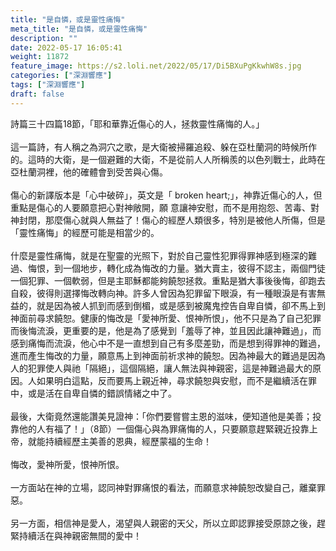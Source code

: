 ```yaml
---
title: "是自憐，或是靈性痛悔"
meta_title: "是自憐，或是靈性痛悔"
description: ""
date: 2022-05-17 16:05:41
weight: 11872
feature_image: https://s2.loli.net/2022/05/17/Di5BXuPgKkwhW8s.jpg
categories: ["深淵響應"]
tags: ["深淵響應"]
draft: false
---
```


詩篇三十四篇18節，「耶和華靠近傷心的人，拯救靈性痛悔的人。」<br />
<br />
這一篇詩，有人稱之為洞穴之歌，是大衛被掃羅追殺、躲在亞杜蘭洞的時候所作的。這時的大衛，是一個避難的大衛，不是從前人人所稱羨的以色列戰士，此時在亞杜蘭洞裡，他的確體會到受苦與心傷。<br />
<br />
傷心的新譯版本是「心中破碎」，英文是「 broken heart;」，神靠近傷心的人，但重點是傷心的人要願意把心對神敞開，願 意讓神安慰，而不是用抱怨、苦毒、對神封閉，那麼傷心就與人無益了！傷心的經歷人類很多，特別是被他人所傷，但是「靈性痛悔」的經歷可能是相當少的。<br />
<br />
什麼是靈性痛悔，就是在聖靈的光照下，對於自己靈性犯罪得罪神感到極深的難過、悔恨，到一個地步，轉化成為悔改的力量。猶大賣主，彼得不認主，兩個門徒一個犯罪、一個軟弱，但是主耶穌都能夠饒恕拯救。重點是猶大事後後悔，卻跑去自殺，彼得則選擇悔改轉向神。許多人曾因為犯罪留下眼淚，有一種眼淚是有害無益的，就是因為被人抓到而感到倒楣，或是感到被魔鬼控告自卑自憐，卻不馬上到神面前尋求饒恕。健康的悔改是「愛神所愛、恨神所恨」，他不只是為了自己犯罪而後悔流淚，更重要的是，他是為了感覺到「羞辱了神，並且因此讓神難過」，而感到痛悔而流淚，他心中不是一直想到自己有多麼差勁，而是想到得罪神的難過，進而產生悔改的力量，願意馬上到神面前祈求神的饒恕。因為神最大的難過是因為人的犯罪使人與祂「隔絕」，這個隔絕，讓人無法與神親密，這是神難過最大的原因。人如果明白這點，反而要馬上親近神，尋求饒恕與安慰，而不是繼續活在罪中，或是活在自卑自憐的錯誤情緒之中了。<br />
<br />
最後，大衛竟然還能讚美見證神：「你們要嘗嘗主恩的滋味，便知道他是美善；投靠他的人有福了！」（8節）一個傷心與為罪痛悔的人，只要願意趕緊親近投靠上帝，就能持續經歷主美善的恩典，經歷蒙福的生命！<br />
<br />
悔改，愛神所愛，恨神所恨。<br />
<br />
一方面站在神的立場，認同神對罪痛恨的看法，而願意求神饒恕改變自己，離棄罪惡。<br />
<br />
另一方面，相信神是愛人，渴望與人親密的天父，所以立即認罪接受原諒之後，趕緊持續活在與神親密無間的愛中！
        